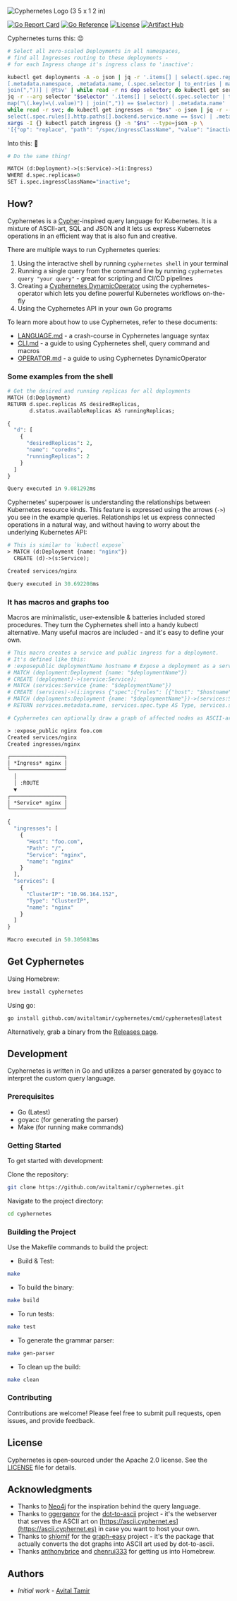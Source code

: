 ![Cyphernetes Logo (3 5 x 1 2 in)](https://github.com/user-attachments/assets/2e0a92ce-26a6-4918-bc07-3747c2fe1464)

[![Go Report Card](https://goreportcard.com/badge/github.com/avitaltamir/cyphernetes)](https://goreportcard.com/report/github.com/avitaltamir/cyphernetes)
[![Go Reference](https://pkg.go.dev/badge/github.com/avitaltamir/cyphernetes.svg)](https://pkg.go.dev/github.com/avitaltamir/cyphernetes)
[![License](https://img.shields.io/badge/License-MIT-blue.svg)](https://opensource.org/licenses/MIT)
[![Artifact Hub](https://img.shields.io/endpoint?url=https://artifacthub.io/badge/repository/cyphernetes-operator)](https://artifacthub.io/packages/search?repo=cyphernetes-operator)

Cyphernetes turns this: 😣
```bash
# Select all zero-scaled Deployments in all namespaces,
# find all Ingresses routing to these deployments -
# for each Ingress change it's ingress class to 'inactive':

kubectl get deployments -A -o json | jq -r '.items[] | select(.spec.replicas == 0) | \
[.metadata.namespace, .metadata.name, (.spec.selector | to_entries | map("\(.key)=\(.value)") | \
join(","))] | @tsv' | while read -r ns dep selector; do kubectl get services -n "$ns" -o json | \
jq -r --arg selector "$selector" '.items[] | select((.spec.selector | to_entries | \
map("\(.key)=\(.value)") | join(",")) == $selector) | .metadata.name' | \
while read -r svc; do kubectl get ingresses -n "$ns" -o json | jq -r --arg svc "$svc" '.items[] | \
select(.spec.rules[].http.paths[].backend.service.name == $svc) | .metadata.name' | \
xargs -I {} kubectl patch ingress {} -n "$ns" --type=json -p \
'[{"op": "replace", "path": "/spec/ingressClassName", "value": "inactive"}]'; done; done
```

Into this: 🤩 
```graphql
# Do the same thing!

MATCH (d:Deployment)->(s:Service)->(i:Ingress)
WHERE d.spec.replicas=0
SET i.spec.ingressClassName="inactive";
```

## How?

Cyphernetes is a [Cypher](https://neo4j.com/developer/cypher/)-inspired query language for Kubernetes.
It is a mixture of ASCII-art, SQL and JSON and it lets us express Kubernetes operations in an efficient way that is also fun and creative.

There are multiple ways to run Cyphernetes queries:
1. Using the interactive shell by running `cyphernetes shell` in your terminal
2. Running a single query from the command line by running `cyphernetes query "your query"` - great for scripting and CI/CD pipelines
3. Creating a [Cyphernetes DynamicOperator](https://github.com/avitaltamir/cyphernetes/blob/main/operator/test/e2e/samples/dynamicoperator-ingressactivator.yaml) using the cyphernetes-operator which lets you define powerful Kubernetes workflows on-the-fly
4. Using the Cyphernetes API in your own Go programs

To learn more about how to use Cyphernetes, refer to these documents:
* [LANGUAGE.md](docs/LANGUAGE.md) - a crash-course in Cyphernetes language syntax
* [CLI.md](docs/CLI.md) - a guide to using Cyphernetes shell, query command and macros
* [OPERATOR.md](docs/OPERATOR.md) - a guide to using Cyphernetes DynamicOperator

### Some examples from the shell
```graphql
# Get the desired and running replicas for all deployments
MATCH (d:Deployment)
RETURN d.spec.replicas AS desiredReplicas, 
       d.status.availableReplicas AS runningReplicas;

{
  "d": [
    {
      "desiredReplicas": 2,
      "name": "coredns",
      "runningReplicas": 2
    }
  ]
}

Query executed in 9.081292ms
```

Cyphernetes' superpower is understanding the relationships between Kubernetes resource kinds.
This feature is expressed using the arrows (`->`) you see in the example queries.
Relationships let us express connected operations in a natural way, and without having to worry about the underlying Kubernetes API:

```graphql
# This is similar to `kubectl expose`
> MATCH (d:Deployment {name: "nginx"})
  CREATE (d)->(s:Service);

Created services/nginx

Query executed in 30.692208ms
```

### It has macros and graphs too
Macros are minimalistic, user-extensible & batteries included stored procedures.
They turn the Cyphernetes shell into a handy kubectl alternative.
Many useful macros are included - and it's easy to define your own.

```graphql
# This macro creates a service and public ingress for a deployment.
# It's defined like this:
# :exposepublic deploymentName hostname # Expose a deployment as a service and ingress
# MATCH (deployment:Deployment {name: "$deploymentName"})
# CREATE (deployment)->(service:Service);
# MATCH (services:Service {name: "$deploymentName"})
# CREATE (services)->(i:ingress {"spec":{"rules": [{"host": "$hostname"}]}});
# MATCH (deployments:Deployment {name: "$deploymentName"})->(services:Service)->(ingresses:Ingress)
# RETURN services.metadata.name, services.spec.type AS Type, services.spec.clusterIP AS ClusterIP, ingresses.spec.rules[0].host AS Host, ingresses.spec.rules[0].http.paths[0].path AS Path, ingresses.spec.rules[0].http.paths[0].backend.service.name AS Service;

# Cyphernetes can optionally draw a graph of affected nodes as ASCII-art!

> :expose_public nginx foo.com
Created services/nginx
Created ingresses/nginx

┌─────────────────┐
│ *Ingress* nginx │
└─────────────────┘
  │
  │ :ROUTE
  ▼
┌─────────────────┐
│ *Service* nginx │
└─────────────────┘

{
  "ingresses": [
    {
      "Host": "foo.com",
      "Path": "/",
      "Service": "nginx",
      "name": "nginx"
    }
  ],
  "services": [
    {
      "ClusterIP": "10.96.164.152",
      "Type": "ClusterIP",
      "name": "nginx"
    }
  ]
}

Macro executed in 50.305083ms
```

## Get Cyphernetes

Using Homebrew:

```bash
brew install cyphernetes
```

Using go:

```bash
go install github.com/avitaltamir/cyphernetes/cmd/cyphernetes@latest
```

Alternatively, grab a binary from the [Releases page](https://github.com/AvitalTamir/cyphernetes/releases).

## Development

Cyphernetes is written in Go and utilizes a parser generated by goyacc to interpret the custom query language.

### Prerequisites

* Go (Latest)
* goyacc (for generating the parser)
* Make (for running make commands)

### Getting Started

To get started with development:

Clone the repository:

```bash
git clone https://github.com/avitaltamir/cyphernetes.git
```

Navigate to the project directory:

```bash
cd cyphernetes
```

### Building the Project

Use the Makefile commands to build the project:

* Build & Test:

```bash
make
```

* To build the binary:

```bash
make build
```

* To run tests:

```bash
make test
```

* To generate the grammar parser:

```bash
make gen-parser
```

* To clean up the build:

```bash
make clean
```

### Contributing

Contributions are welcome! Please feel free to submit pull requests, open issues, and provide feedback.

## License

Cyphernetes is open-sourced under the Apache 2.0 license. See the [LICENSE](LICENSE) file for details.

## Acknowledgments

* Thanks to [Neo4j](https://neo4j.com/) for the inspiration behind the query language.
* Thanks to [ggerganov](https://github.com/ggerganov) for the [dot-to-ascii](https://github.com/ggerganov/dot-to-ascii) project - it's the webserver that serves the ASCII art on [https://ascii.cyphernet.es](https://ascii.cyphernet.es) in case you want to host your own.
* Thanks to [shlomif](https://github.com/shlomif) for the [graph-easy](https://github.com/shlomif/graph-easy) project - it's the package that actually converts the dot graphs into ASCII art used by dot-to-ascii.
* Thanks [anthonybrice](https://github.com/anthonybrice) and [chenrui333](https://github.com/chenrui333) for getting us into Homebrew.

## Authors

* _Initial work_ - [Avital Tamir](https://github.com/avitaltamir)
